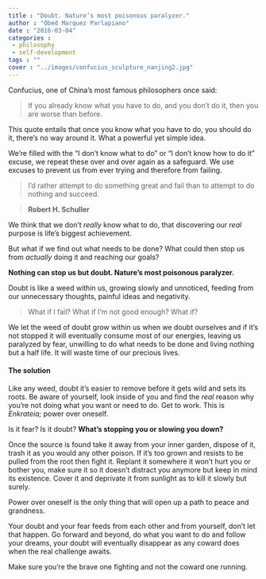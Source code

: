 ```yaml
---
title : "Doubt. Nature’s most poisonous paralyzer."
author : "Obed Marquez Parlapiano"
date : "2016-03-04"
categories : 
 - philosophy
 - self-development
tags : ""
cover : "../images/confucius_sculpture_nanjing2.jpg"
---
```


Confucius, one of China’s most famous philosophers once said:

> If you already know what you have to do, and you don’t do it, then you are worse than before.

This quote entails that once you know what you have to do, you should do it, there’s no way around it. What a powerful yet simple idea.

We’re filled with the “I don’t know what to do” or “I don’t know how to do it” excuse, we repeat these over and over again as a safeguard. We use excuses to prevent us from ever trying and therefore from failing.

> I’d rather attempt to do something great and fail than to attempt to do nothing and succeed.

> **Robert H. Schuller**

We think that we don’t _really_ know what to do, that discovering our _real_ purpose is life’s biggest achievement.

But what if we find out what needs to be done? What could then stop us from _actually_ doing it and reaching our goals?

**Nothing can stop us but doubt. Nature’s most poisonous paralyzer.**

Doubt is like a weed within us, growing slowly and unnoticed, feeding from our unnecessary thoughts, painful ideas and negativity.

> What if I fail? What if I’m not good enough? What if?

We let the weed of doubt grow within us when we doubt ourselves and if it’s not stopped it will eventually consume most of our energies, leaving us paralyzed by fear, unwilling to do what needs to be done and living nothing but a half life. It will waste time of our precious lives.

#### The solution

Like any weed, doubt it’s easier to remove before it gets wild and sets its roots. Be aware of yourself, look inside of you and find the _real_ reason why you’re not doing what you want or need to do. Get to work. This is _Enkrateia;_ power over oneself.

Is it fear? Is it doubt? **What’s stopping you or slowing you down?**

Once the source is found take it away from your inner garden, dispose of it, trash it as you would any other poison. If it’s too grown and resists to be pulled from the root then fight it. Replant it somewhere it won’t hurt you or bother you, make sure it so it doesn’t distract you anymore but keep in mind its existence. Cover it and deprivate it from sunlight as to kill it slowly but surely.

Power over oneself is the only thing that will open up a path to peace and grandness.

Your doubt and your fear feeds from each other and from yourself, don’t let that happen. Go forward and beyond, do what you want to do and follow your dreams, your doubt will eventually disappear as any coward does when the real challenge awaits.

Make sure you’re the brave one fighting and not the coward one running.
